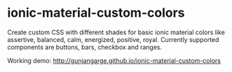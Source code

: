 # ionic-material-custom-colors
Create custom CSS with different shades for basic ionic material colors like assertive, balanced, calm, energized, positive, royal.
Currently supported components are buttons, bars, checkbox and ranges.


Working demo: 
http://gunjangarge.github.io/ionic-material-custom-colors
